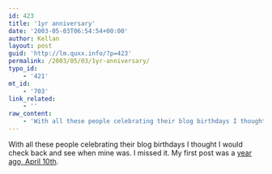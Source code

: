 ```yaml
---
id: 423
title: '1yr anniversary'
date: '2003-05-03T06:54:54+00:00'
author: Kellan
layout: post
guid: 'http://lm.quxx.info/?p=423'
permalink: /2003/05/03/1yr-anniversary/
typo_id:
    - '421'
mt_id:
    - '703'
link_related:
    - ''
raw_content:
    - 'With all these people celebrating their blog birthdays I thought I would check back and see when mine was.  I missed it.   My first post was a <a href=\"http://laughingmeme.org/archives/000002.html\">year ago, April 10th</a>.'
---
```


With all these people celebrating their blog birthdays I thought I would check back and see when mine was. I missed it. My first post was a [year ago, April 10th](http://laughingmeme.org/archives/000002.html).